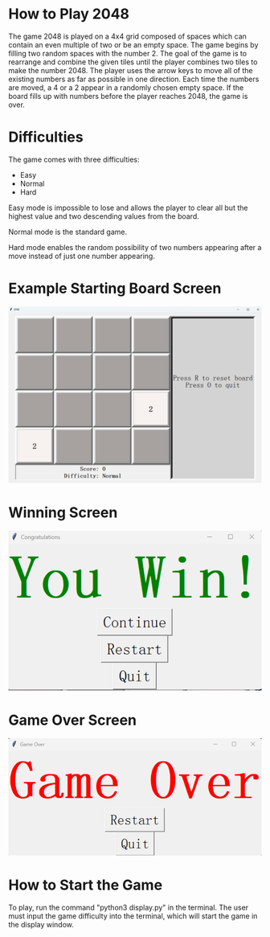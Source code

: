 # How to Play 2048

The game 2048 is played on a 4x4 grid composed of spaces which can contain an even
multiple of two or be an empty space. The game begins by filling two random spaces 
with the number 2. The goal of the game is to rearrange and combine the given tiles
until the player combines two tiles to make the number 2048. The player uses the arrow
keys to move all of the existing numbers as far as possible in one direction. Each time
the numbers are moved, a 4 or a 2 appear in a randomly chosen empty space. If the board 
fills up with numbers before the player reaches 2048, the game is over.

# Difficulties
The game comes with three difficulties:

- Easy
- Normal
- Hard

Easy mode is impossible to lose and allows the player to clear all but the highest value
and two descending values from the board.

Normal mode is the standard game.

Hard mode enables the random possibility of two numbers appearing after a move instead of 
just one number appearing.

# Example Starting Board Screen
![Alt text](start_screen.png)

# Winning Screen
![Alt text](win_screen.png)

# Game Over Screen
![Alt text](game_over_screen.png)

# How to Start the Game
To play, run the command "python3 display.py" in the terminal. The user must input the game
difficulty into the terminal, which will start the game in the display window.